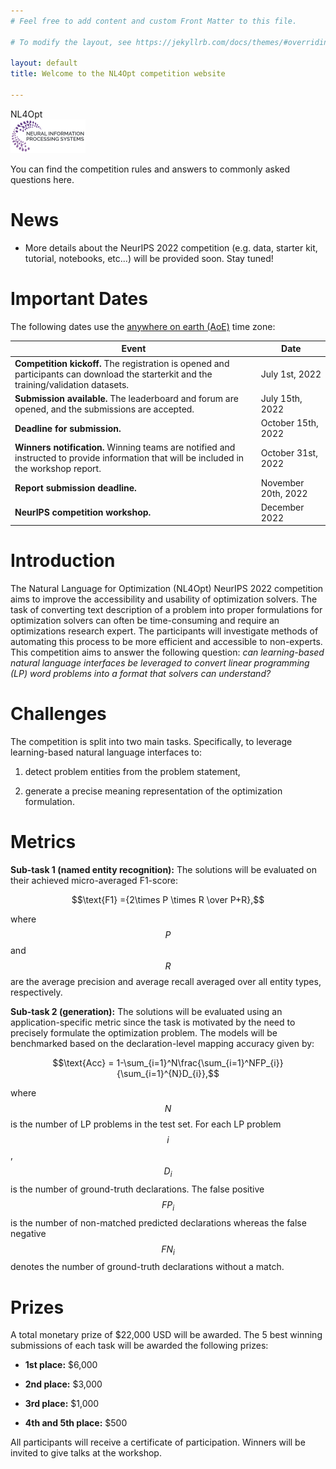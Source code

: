 ```yaml
---
# Feel free to add content and custom Front Matter to this file.

# To modify the layout, see https://jekyllrb.com/docs/themes/#overriding-theme-defaults

layout: default
title: Welcome to the NL4Opt competition website

---
```

<script src="https://polyfill.io/v3/polyfill.min.js?features=es6"></script>
<script id="MathJax-script" async src="https://cdn.jsdelivr.net/npm/mathjax@3/es5/tex-mml-chtml.js"></script>

<div class="page-title"><div class="title">NL4Opt</div><img class="nips-logo" src="figures/NeurIPS_logo.svg"></div>

You can find the competition rules and answers to commonly asked questions here.

# News
* More details about the NeurIPS 2022 competition (e.g. data, starter kit, tutorial, notebooks, etc...) will be provided soon. Stay tuned!

# Important Dates

The following dates use the [anywhere on earth (AoE)](https://www.timeanddate.com/time/zones/aoe) time zone:

| Event | Date |
|-----|----|
|**Competition kickoff.** The registration is opened and participants can download the starterkit and the training/validation datasets.|July 1st, 2022|
|**Submission available.** The leaderboard and forum are opened, and the submissions are accepted.|July 15th, 2022|
|**Deadline for submission.**|October 15th, 2022|
|**Winners notification.** Winning teams are notified and instructed to provide information that will be included in the workshop report.| October 31st, 2022|
|**Report submission deadline.**| November 20th, 2022|
|**NeurIPS competition workshop.**|December 2022|

# Introduction 

The Natural Language for Optimization (NL4Opt) NeurIPS 2022 competition aims to improve the accessibility and usability of optimization solvers. The task of converting text description of a problem into proper formulations for optimization solvers can often be time-consuming and require an optimizations research expert. The participants will investigate methods of automating this process to be more efficient and accessible to non-experts. This competition aims to answer the following question: *can learning-based natural language interfaces be leveraged to convert linear programming (LP) word problems into a format that solvers can understand?*

# Challenges

The competition is split into two main tasks. Specifically, to leverage learning-based natural language interfaces to:

1. detect problem entities from the problem statement,

2. generate a precise meaning representation of the optimization formulation.

# Metrics

**Sub-task 1 (named entity recognition):** The solutions will be evaluated on their achieved micro-averaged F1-score:

$$\text{F1} ={2\times P \times R \over P+R},$$

where $$P$$ and $$R$$ are the average precision and average recall averaged over all entity types, respectively.

**Sub-task 2 (generation):** The solutions will be evaluated using an application-specific metric since the task is motivated by the need to precisely formulate the optimization problem. The models will be benchmarked based on the declaration-level mapping accuracy given by:

$$\text{Acc} = 1-\sum_{i=1}^N\frac{\sum_{i=1}^NFP_{i}}{\sum_{i=1}^{N}D_{i}},$$

where $$N$$ is the number of LP problems in the test set. For each LP problem $$i$$, $$D_{i}$$ is the number of ground-truth declarations. The false positive $$FP_{i}$$ is the number of non-matched predicted declarations whereas the false negative $$FN_{i}$$ denotes the number of ground-truth declarations without a match.

# Prizes

A total monetary prize of \$22,000 USD will be awarded. The 5 best winning submissions of each task will be awarded the following prizes:

* **1st place:** \$6,000

* **2nd place:** \$3,000

* **3rd place:** \$1,000

* **4th and 5th place:** $500

All participants will receive a certificate of participation. Winners will be invited to give talks at the workshop.
